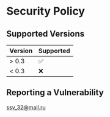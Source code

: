 # Security Policy

## Supported Versions

| Version | Supported          |
| ------- | ------------------ |
| > 0.3   | :white_check_mark: |
| < 0.3   | :x: |

## Reporting a Vulnerability

ssv_32@mail.ru
